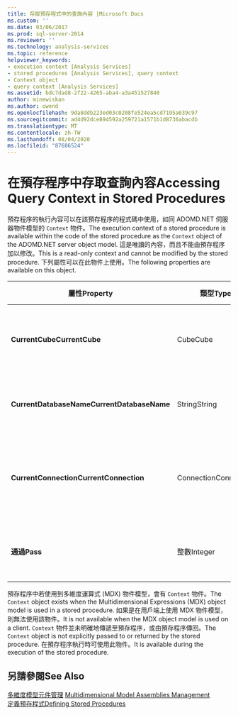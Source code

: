 ```yaml
---
title: 存取預存程式中的查詢內容 |Microsoft Docs
ms.custom: ''
ms.date: 03/06/2017
ms.prod: sql-server-2014
ms.reviewer: ''
ms.technology: analysis-services
ms.topic: reference
helpviewer_keywords:
- execution context [Analysis Services]
- stored procedures [Analysis Services], query context
- Context object
- query context [Analysis Services]
ms.assetid: bdc7dad8-2f22-4265-aba4-a3a451527840
author: minewiskan
ms.author: owend
ms.openlocfilehash: 9da8ddb223ed03c0208fe524ea5cd7195a039c97
ms.sourcegitcommit: ad4d92dce894592a259721a1571b1d8736abacdb
ms.translationtype: MT
ms.contentlocale: zh-TW
ms.lasthandoff: 08/04/2020
ms.locfileid: "87686524"
---
```

# <a name="accessing-query-context-in-stored-procedures"></a><span data-ttu-id="eb0be-102">在預存程序中存取查詢內容</span><span class="sxs-lookup"><span data-stu-id="eb0be-102">Accessing Query Context in Stored Procedures</span></span>
  <span data-ttu-id="eb0be-103">預存程序的執行內容可以在該預存程序的程式碼中使用，如同 ADOMD.NET 伺服器物件模型的 `Context` 物件。</span><span class="sxs-lookup"><span data-stu-id="eb0be-103">The execution context of a stored procedure is available within the code of the stored procedure as the `Context` object of the ADOMD.NET server object model.</span></span> <span data-ttu-id="eb0be-104">這是唯讀的內容，而且不能由預存程序加以修改。</span><span class="sxs-lookup"><span data-stu-id="eb0be-104">This is a read-only context and cannot be modified by the stored procedure.</span></span> <span data-ttu-id="eb0be-105">下列屬性可以在此物件上使用。</span><span class="sxs-lookup"><span data-stu-id="eb0be-105">The following properties are available on this object.</span></span>  
  
|<span data-ttu-id="eb0be-106">屬性</span><span class="sxs-lookup"><span data-stu-id="eb0be-106">Property</span></span>|<span data-ttu-id="eb0be-107">類型</span><span class="sxs-lookup"><span data-stu-id="eb0be-107">Type</span></span>|<span data-ttu-id="eb0be-108">描述</span><span class="sxs-lookup"><span data-stu-id="eb0be-108">Description</span></span>|  
|--------------|----------|-----------------|  
|<span data-ttu-id="eb0be-109">**CurrentCube**</span><span class="sxs-lookup"><span data-stu-id="eb0be-109">**CurrentCube**</span></span>|<span data-ttu-id="eb0be-110">Cube</span><span class="sxs-lookup"><span data-stu-id="eb0be-110">Cube</span></span>|<span data-ttu-id="eb0be-111">目前查詢內容的 Cube。</span><span class="sxs-lookup"><span data-stu-id="eb0be-111">The cube for the current query context.</span></span>|  
|<span data-ttu-id="eb0be-112">**CurrentDatabaseName**</span><span class="sxs-lookup"><span data-stu-id="eb0be-112">**CurrentDatabaseName**</span></span>|<span data-ttu-id="eb0be-113">String</span><span class="sxs-lookup"><span data-stu-id="eb0be-113">String</span></span>|<span data-ttu-id="eb0be-114">目前資料庫的識別碼。</span><span class="sxs-lookup"><span data-stu-id="eb0be-114">The identifier of the current database.</span></span>|  
|<span data-ttu-id="eb0be-115">**CurrentConnection**</span><span class="sxs-lookup"><span data-stu-id="eb0be-115">**CurrentConnection**</span></span>|<span data-ttu-id="eb0be-116">Connection</span><span class="sxs-lookup"><span data-stu-id="eb0be-116">Connection</span></span>|<span data-ttu-id="eb0be-117">對目前內容中之連線物件的參考。</span><span class="sxs-lookup"><span data-stu-id="eb0be-117">A reference to the connection object in the current context.</span></span>|  
|<span data-ttu-id="eb0be-118">**通過**</span><span class="sxs-lookup"><span data-stu-id="eb0be-118">**Pass**</span></span>|<span data-ttu-id="eb0be-119">整數</span><span class="sxs-lookup"><span data-stu-id="eb0be-119">Integer</span></span>|<span data-ttu-id="eb0be-120">目前內容的行程數目。</span><span class="sxs-lookup"><span data-stu-id="eb0be-120">The pass number for the current context.</span></span>|  
  
 <span data-ttu-id="eb0be-121">預存程序中若使用到多維度運算式 (MDX) 物件模型，會有 `Context` 物件。</span><span class="sxs-lookup"><span data-stu-id="eb0be-121">The `Context` object exists when the Multidimensional Expressions (MDX) object model is used in a stored procedure.</span></span> <span data-ttu-id="eb0be-122">如果是在用戶端上使用 MDX 物件模型，則無法使用該物件。</span><span class="sxs-lookup"><span data-stu-id="eb0be-122">It is not available when the MDX object model is used on a client.</span></span> <span data-ttu-id="eb0be-123">`Context` 物件並未明確地傳遞至預存程序，或由預存程序傳回。</span><span class="sxs-lookup"><span data-stu-id="eb0be-123">The `Context` object is not explicitly passed to or returned by the stored procedure.</span></span> <span data-ttu-id="eb0be-124">在預存程序執行時可使用此物件。</span><span class="sxs-lookup"><span data-stu-id="eb0be-124">It is available during the execution of the stored procedure.</span></span>  
  
## <a name="see-also"></a><span data-ttu-id="eb0be-125">另請參閱</span><span class="sxs-lookup"><span data-stu-id="eb0be-125">See Also</span></span>  
 <span data-ttu-id="eb0be-126">[多維度模型元件管理](../multidimensional-models/multidimensional-model-assemblies-management.md) </span><span class="sxs-lookup"><span data-stu-id="eb0be-126">[Multidimensional Model Assemblies Management](../multidimensional-models/multidimensional-model-assemblies-management.md) </span></span>  
 [<span data-ttu-id="eb0be-127">定義預存程式</span><span class="sxs-lookup"><span data-stu-id="eb0be-127">Defining Stored Procedures</span></span>](../multidimensional-models-extending-olap-stored-procedures/defining-stored-procedures.md)  
  
  
